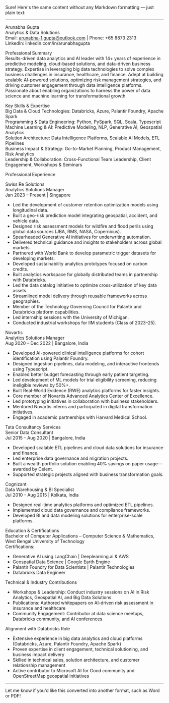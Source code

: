 Sure! Here's the same content without any Markdown formatting — just plain text:

---

Arunabha Gupta  
Analytics & Data Solutions  
Email: arunabha-1.gupta@outlook.com | Phone: +65 8873 2313  
LinkedIn: linkedin.com/in/arunabhagupta  

Professional Summary  
Results-driven data analytics and AI leader with 14+ years of experience in predictive modeling, cloud-based solutions, and data-driven business strategy. Expertise in leveraging big data technologies to solve complex business challenges in insurance, healthcare, and finance. Adept at building scalable AI-powered solutions, optimizing risk management strategies, and driving customer engagement through data intelligence platforms. Passionate about enabling organizations to harness the power of data science and machine learning for transformational growth.

Key Skills & Expertise  
Big Data & Cloud Technologies: Databricks, Azure, Palantir Foundry, Apache Spark  
Programming & Data Engineering: Python, PySpark, SQL, Scala, Typescript  
Machine Learning & AI: Predictive Modeling, NLP, Generative AI, Geospatial Analytics  
Solution Architecture: Data Intelligence Platforms, Scalable AI Models, ETL Pipelines  
Business Impact & Strategy: Go-to-Market Planning, Product Management, Risk Analytics  
Leadership & Collaboration: Cross-Functional Team Leadership, Client Engagement, Workshops & Seminars  

Professional Experience  

Swiss Re Solutions  
Analytics Solutions Manager  
Jan 2023 – Present | Singapore  
- Led the development of customer retention optimization models using longitudinal data.  
- Built a geo-risk prediction model integrating geospatial, accident, and vehicle data.  
- Designed risk assessment models for wildfire and flood perils using global data sources (JBA, RMS, NASA, Copernicus).  
- Spearheaded Generative AI initiatives for underwriting automation.  
- Delivered technical guidance and insights to stakeholders across global markets.  
- Partnered with World Bank to develop parametric trigger datasets for developing markets.  
- Developed sustainability analytics prototypes focused on carbon credits.  
- Built analytics workspace for globally distributed teams in partnership with Databricks.  
- Led the data catalog initiative to optimize cross-utilization of key data assets.  
- Streamlined model delivery through reusable frameworks across geographies.  
- Member of the Technology Governing Council for Palantir and Databricks platform capabilities.  
- Led internship sessions with the University of Michigan.  
- Conducted industrial workshops for IIM students (Class of 2023–25).  

Novartis  
Analytics Solutions Manager  
Aug 2020 – Dec 2022 | Bangalore, India  
- Developed AI-powered clinical intelligence platforms for cohort identification using Palantir Foundry.  
- Designed ingestion pipelines, data modeling, and interactive frontends using Typescript.  
- Enabled better budget forecasting through early patient targeting.  
- Led development of ML models for trial eligibility screening, reducing ineligible reviews by 50%+.  
- Built Real-World Evidence (RWE) analytics platforms for faster insights.  
- Core member of Novartis Advanced Analytics Center of Excellence.  
- Led prototyping initiatives in collaboration with business stakeholders.  
- Mentored Novartis interns and participated in digital transformation initiatives.  
- Engaged in academic partnerships with Harvard Medical School.  

Tata Consultancy Services  
Senior Data Consultant  
Jul 2015 – Aug 2020 | Bangalore, India  
- Developed scalable ETL pipelines and cloud data solutions for insurance and finance.  
- Led enterprise data governance and migration projects.  
- Built a wealth portfolio solution enabling 40% savings on paper usage—awarded by Celent.  
- Supported strategic projects aligned with business transformation goals.  

Cognizant  
Data Warehousing & BI Specialist  
Jul 2010 – Aug 2015 | Kolkata, India  
- Designed real-time analytics platforms and optimized ETL pipelines.  
- Implemented cloud data governance and compliance frameworks.  
- Developed BI and data modeling solutions for enterprise-scale platforms.  

Education & Certifications  
Bachelor of Computer Applications – Computer Science & Mathematics, West Bengal University of Technology  
Certifications:  
- Generative AI using LangChain | Deeplearning.ai & AWS  
- Geospatial Data Science | Google Earth Engine  
- Palantir Foundry for Data Scientists | Palantir Technologies  
- Databricks Data Engineer  

Technical & Industry Contributions  
- Workshops & Leadership: Conduct industry sessions on AI in Risk Analytics, Geospatial AI, and Big Data Solutions  
- Publications: Authored whitepapers on AI-driven risk assessment in insurance and healthcare  
- Community Engagement: Contributor at data science meetups, Databricks community, and AI conferences  

Alignment with Databricks Role  
- Extensive experience in big data analytics and cloud platforms (Databricks, Azure, Palantir Foundry, Apache Spark)  
- Proven expertise in client engagement, technical solutioning, and business impact delivery  
- Skilled in technical sales, solution architecture, and customer relationship management  
- Active contributor to Microsoft AI for Good community and OpenStreetMap geospatial initiatives  

---

Let me know if you'd like this converted into another format, such as Word or PDF!
